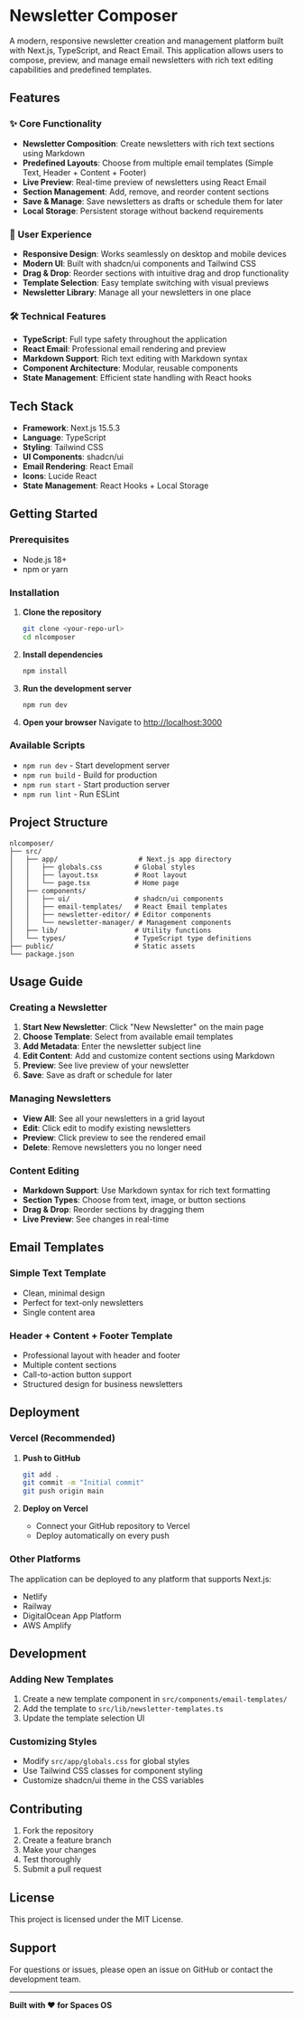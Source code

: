 # Newsletter Composer

A modern, responsive newsletter creation and management platform built with Next.js, TypeScript, and React Email. This application allows users to compose, preview, and manage email newsletters with rich text editing capabilities and predefined templates.

## Features

### ✨ Core Functionality
- **Newsletter Composition**: Create newsletters with rich text sections using Markdown
- **Predefined Layouts**: Choose from multiple email templates (Simple Text, Header + Content + Footer)
- **Live Preview**: Real-time preview of newsletters using React Email
- **Section Management**: Add, remove, and reorder content sections
- **Save & Manage**: Save newsletters as drafts or schedule them for later
- **Local Storage**: Persistent storage without backend requirements

### 🎨 User Experience
- **Responsive Design**: Works seamlessly on desktop and mobile devices
- **Modern UI**: Built with shadcn/ui components and Tailwind CSS
- **Drag & Drop**: Reorder sections with intuitive drag and drop functionality
- **Template Selection**: Easy template switching with visual previews
- **Newsletter Library**: Manage all your newsletters in one place

### 🛠️ Technical Features
- **TypeScript**: Full type safety throughout the application
- **React Email**: Professional email rendering and preview
- **Markdown Support**: Rich text editing with Markdown syntax
- **Component Architecture**: Modular, reusable components
- **State Management**: Efficient state handling with React hooks

## Tech Stack

- **Framework**: Next.js 15.5.3
- **Language**: TypeScript
- **Styling**: Tailwind CSS
- **UI Components**: shadcn/ui
- **Email Rendering**: React Email
- **Icons**: Lucide React
- **State Management**: React Hooks + Local Storage

## Getting Started

### Prerequisites
- Node.js 18+ 
- npm or yarn

### Installation

1. **Clone the repository**
   ```bash
   git clone <your-repo-url>
   cd nlcomposer
   ```

2. **Install dependencies**
   ```bash
   npm install
   ```

3. **Run the development server**
   ```bash
   npm run dev
   ```

4. **Open your browser**
   Navigate to [http://localhost:3000](http://localhost:3000)

### Available Scripts

- `npm run dev` - Start development server
- `npm run build` - Build for production
- `npm run start` - Start production server
- `npm run lint` - Run ESLint

## Project Structure

```
nlcomposer/
├── src/
│   ├── app/                    # Next.js app directory
│   │   ├── globals.css        # Global styles
│   │   ├── layout.tsx         # Root layout
│   │   └── page.tsx           # Home page
│   ├── components/
│   │   ├── ui/                # shadcn/ui components
│   │   ├── email-templates/   # React Email templates
│   │   ├── newsletter-editor/ # Editor components
│   │   └── newsletter-manager/ # Management components
│   ├── lib/                   # Utility functions
│   └── types/                 # TypeScript type definitions
├── public/                    # Static assets
└── package.json
```

## Usage Guide

### Creating a Newsletter

1. **Start New Newsletter**: Click "New Newsletter" on the main page
2. **Choose Template**: Select from available email templates
3. **Add Metadata**: Enter the newsletter subject line
4. **Edit Content**: Add and customize content sections using Markdown
5. **Preview**: See live preview of your newsletter
6. **Save**: Save as draft or schedule for later

### Managing Newsletters

- **View All**: See all your newsletters in a grid layout
- **Edit**: Click edit to modify existing newsletters
- **Preview**: Click preview to see the rendered email
- **Delete**: Remove newsletters you no longer need

### Content Editing

- **Markdown Support**: Use Markdown syntax for rich text formatting
- **Section Types**: Choose from text, image, or button sections
- **Drag & Drop**: Reorder sections by dragging them
- **Live Preview**: See changes in real-time

## Email Templates

### Simple Text Template
- Clean, minimal design
- Perfect for text-only newsletters
- Single content area

### Header + Content + Footer Template
- Professional layout with header and footer
- Multiple content sections
- Call-to-action button support
- Structured design for business newsletters

## Deployment

### Vercel (Recommended)

1. **Push to GitHub**
   ```bash
   git add .
   git commit -m "Initial commit"
   git push origin main
   ```

2. **Deploy on Vercel**
   - Connect your GitHub repository to Vercel
   - Deploy automatically on every push

### Other Platforms

The application can be deployed to any platform that supports Next.js:
- Netlify
- Railway
- DigitalOcean App Platform
- AWS Amplify

## Development

### Adding New Templates

1. Create a new template component in `src/components/email-templates/`
2. Add the template to `src/lib/newsletter-templates.ts`
3. Update the template selection UI

### Customizing Styles

- Modify `src/app/globals.css` for global styles
- Use Tailwind CSS classes for component styling
- Customize shadcn/ui theme in the CSS variables

## Contributing

1. Fork the repository
2. Create a feature branch
3. Make your changes
4. Test thoroughly
5. Submit a pull request

## License

This project is licensed under the MIT License.

## Support

For questions or issues, please open an issue on GitHub or contact the development team.

---

**Built with ❤️ for Spaces OS**
